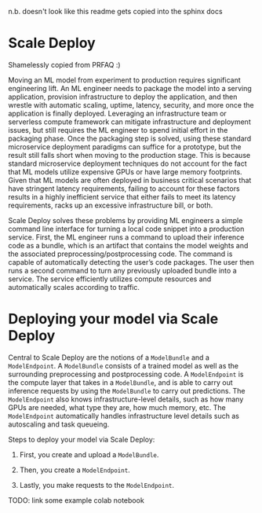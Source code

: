 n.b. doesn't look like this readme gets copied into the sphinx docs

# Scale Deploy

Shamelessly copied from PRFAQ :)

Moving an ML model from experiment to production requires significant engineering lift. 
An ML engineer needs to package the model into a serving application, provision infrastructure to deploy the application, and then wrestle with automatic scaling, uptime, latency, security, and more once the application is finally deployed. 
Leveraging an infrastructure team or serverless compute framework can mitigate infrastructure and deployment issues, but still requires the ML engineer to spend initial effort in the packaging phase. 
Once the packaging step is solved, using these standard microservice deployment paradigms can suffice for a prototype, but the result still falls short when moving to the production stage. 
This is because standard microservice deployment techniques do not account for the fact that ML models utilize expensive GPUs or have large memory footprints. 
Given that ML models are often deployed in business critical scenarios that have stringent latency requirements, failing to account for these factors results in a highly inefficient service that either fails to meet its latency requirements, racks up an excessive infrastructure bill, or both.

Scale Deploy solves these problems by providing ML engineers a simple command line interface for turning a local code snippet into a production service. 
First, the ML engineer runs a command to upload their inference code as a bundle, which is an artifact that contains the model weights and the associated preprocessing/postprocessing code. 
The command is capable of automatically detecting the user’s code packages. The user then runs a second command to turn any previously uploaded bundle into a service. 
The service efficiently utilizes compute resources and automatically scales according to traffic. 

# Deploying your model via Scale Deploy

Central to Scale Deploy are the notions of a `ModelBundle` and a `ModelEndpoint`. 
A `ModelBundle` consists of a trained model as well as the surrounding preprocessing and postprocessing code.
A `ModelEndpoint` is the compute layer that takes in a `ModelBundle`, and is able to carry out inference requests
by using the `ModelBundle` to carry out predictions. The `ModelEndpoint` also knows infrastructure-level details,
such as how many GPUs are needed, what type they are, how much memory, etc. The `ModelEndpoint` automatically handles
infrastructure level details such as autoscaling and task queueing.

Steps to deploy your model via Scale Deploy:

1. First, you create and upload a `ModelBundle`. 

2. Then, you create a `ModelEndpoint`.

3. Lastly, you make requests to the `ModelEndpoint`.

TODO: link some example colab notebook
